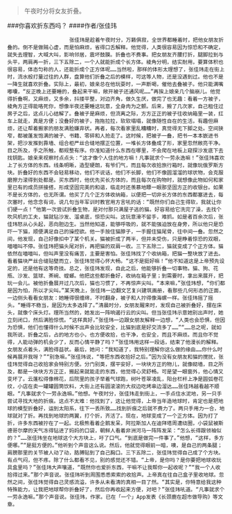 > 午夜时分将女友折叠。

###你喜欢折东西吗？
####作者/张佳玮

						张佳玮是趁着午夜时分，万籁俱寂，全世界都睡着时，把他女朋友折叠的。倒不是做贼心虚，而是怕麻烦，省得口舌解释。他觉得，人类很容易因为惊恐和不确定，就失去理智，大喊大叫，影响邻居，震坏鼓膜。折叠也不费事。把女朋友齐腰打折，腿脚拉到与头平，两肩再一折，三下五除二，一个人就能折成个长方体。棱角分明，结实耐用，要算体积也很容易，体态匀称的人，还能折成个正方体呢……当然啦，那样的体形太理想了，张佳玮走在街上时，流水般打量过往的人群，盘算他们折叠之后的模样，可这等人物，还是没遇到过。他也不是一降生就喜欢折叠。实际上，最初，娘亲总在他玩耍时，一声断喝，催他去叠被子。他只能满嘴嘟囔，“反正晚上还要睡的，叠起来干嘛，敞开被子还通风呢……”再挨上娘亲几个脑崩儿。他觉得折叠啊，又麻烦，又多余，抖搂平整，对边齐角，做久生厌，做完了也无趣：看着一方被子，棱角方正得能咯死你，想像半夜还要睡这玩意，全身肉为之颤。后来，搬了几次家，自己租住过房子之后，这点儿心结解了。叠被子是麻烦，但流离之际，方方正正的被子往收纳箱里一装，扛车上就走，真是方便；没叠好的被子，拖拖拉拉，软软塌塌，就像随性自在的生活，有趣但麻烦，还让帮着搬家的朋友满脸嫌弃状。再者，每次看家里乱糟糟时，真觉得无下脚之处。空间狭窄，都被蓬发饱满的被子、书籍、零碎和人抢走了。这时候，把被子一叠，把书一本本嵌进书架，把沙发推到靠墙、组合柜严丝合缝地摆正位置，一堆长方体叠成了形，家里忽然敞亮干净。目之所及，手之所触，都规整有序。你准知道什么东西在哪里，不会爬在地板上窥探沙发底下去找钥匙。娘亲来视察时点点头：“这才像个人住的地方嘛！凡事就求个一劳永逸嘛！”张佳玮喜欢上了长方体的东西。线条明晰，造型硬朗，有爷们气，而且每次收拾旅行箱时，就像玩俄罗斯方块。折叠好的东西不会轻易移动，他们不说话，他们不长脚，他们不像圆溜溜的球状物，会克服磨擦力滚得到处都是。买东西时，他优先买长方体的，而且每次在购物时，就想像此物如何和家里已有的成员拼接搭，形成坚固完美的和谐，临走时还羡慕地瞟一眼那坚固方正的收银台。如果不是长方体的，也无所谓。他买了几个正方体收纳箱，以便把一切非长方体的东西都塞进去，每次塞时，他念念有词，说几句当年军训时教官用方言吼的话：“既然你们自己生得软，我就让你们硬一点！”他第一次尝试折叠生物，是对付那只满屋子逃的猫。好容易给它洗完了澡，去找个吹风机的工夫，猫就钻沙发、溜桌底，惊恐尖叫。这玩意滑不留手，难抓。如是者百余次后，张佳玮怒从心头起，恶向胆边生。当然他知道，能够呼吸的，就不能强迫放在身旁，所以他只是恐吓一下猫，顺便满足自己的操控欲。他一手按住猫脖子，一手握住猫尾骨，往中间一叠。忽然之间，他发现，自己好像扣中了某个机关。猫被折成了两半，但并未受伤，只是睁着惊恐的双眼，喵喵叫不停。张佳玮把猫头尾对折，再把猫的双肩一收。三下五除二，猫就变成了个正方体。猫依然在喵喵叫，但叫声里没有痛苦，主要是害怕。张佳玮找了个收纳箱，把猫一整块放了进去。看着猫块严丝合缝贴壁而立，张佳玮觉得心怀大畅。“这不是挺好嘛！”他不知道这是上帝预先设定的，还是他有这等奇技。总之，张佳玮发现，自此之后，他能够折叠一切事物。猫、狗、花瓶、沙发、篮球、茶碗、螳螂。他把这些都折叠好，收纳在箱子里；到需要时，拿出来展开，把玩一会儿。被他折叠展开过几次后，猫也习惯了，不再惊声尖叫。“本来嘛，”张佳玮想，“你们都是因为怕，所以才尖叫。”某天晚上，张佳玮一边翻文艺复兴建筑画册，看那些几何形态的正面，一边侧头看看女朋友：她睡得很缠绵，不时翻身，被子和人拧得像海螺一样。张佳玮摇了摇头。“睡得不稳当，是因为太多选择了。”清晨时分，女朋友醒来时，发现自己被折叠好，摆在床头，就像个床头灯。理所当然的，她发出一阵响遏行云的尖叫。但当张佳玮示意她别出声时，她立刻闭口，然后满脸惊慌。“这样真好，”张佳玮一边跟女朋友解释一边想，“人类也会恐惧，但因为恐惧，他们也懂得什么时候不出声会比较安全，比猫到底是好交流多了……”“……总之呢，就如我所说，折叠之后，占的地方也小，也方便收拾，也干净，也安全，而且不麻烦。而且你不觉得，人能动弹的机会少了，反而心情平静了吗？”张佳玮用这样一段话，结束了他漫长的解释。女朋友点着头，满脸得益状。最后，她问：“我知道了，我特别理解你这么做的缘由……你什么时候再展开我呀？”“别急嘛。”张佳玮说，“等把东西收拾好之后。”因为没有女朋友和猫的搅扰，张佳玮觉得自己收拾家会特别方便。分门别类，摆平安好，一块块方正的物儿，就像砌墙，目之所及，都是一块块方方正正，搬起来就能走的东西，他觉得心灵舒畅。可是望一眼窗外，他心情又变坏了。云蓬松得像棉花，后院里的孩子举着气球跑，树叶苍翠凌乱，阳台栏杆上净是圆弧卷花纹，小店在卖一罐罐圆筒饮料，大街上还有圆滚滚的大叔边吃烤串边溜达……张佳玮越看越不顺眼。“凡事就求个一劳永逸嘛。”他想。午夜时分，张佳玮走到街上，一手点住水泥地，另一只手尝试寻找大地的折痕。这点不太难：他找到了，这让他觉得，上帝当年造地球时，肯定也是把地球的模型折叠好，运到太阳系，往下一丢所致……找到折痕之后就不费力了。两只手用力一合，地球就对了折。再找到地球的两翼，打个折，齐活了。现在，地球变成了一个正方体。因为打了折，许多东西被拧在了一起。北极熊看着企鹅发呆，阿拉斯加人在迪拜塔周遭绕圈，小袋鼠被斯德哥尔摩的天气冻得钻进了妈妈的口袋，朝鲜人看着非洲河马一阵阵发呆：“怎么长得跟领袖似的？”……张佳玮坐在地球这个大方块上，吁了口气。“到底是做完一件事了。”他想，“这样，多方便哪。”“是挺方便的。”他听到个声音这么说。然后，他就觉得眼前一暗，噢，是自己的两条腿；肩膀那里的关节被人动了动，胳膊贴到了自己胸口。三下五除二，张佳玮觉得自己成了个方块。有点气闷，但不疼。除了什么都看不见，别的感觉还不错。“上帝，是你吗？是你要把地球收玩具盒里吗？”张佳玮大声嚷道，“既然你也爱折东西，干嘛不让我帮你一起收呢？”“我一个人收拾得过来。”那个声音说。张佳玮听到周围悉悉索索的收拾声。上帝真在往自己盒子里收地球。忽然之间，张佳玮觉得自己灵感流溢，许多从未看清的真相一目了然。“其实是，你特意给我这种特殊能力，让我把地球帮你折叠好了，然后你再收起来方便，对吧？”张佳玮吼道。“凡事就求个一劳永逸嘛。”那个声音说。张佳玮，作家。已在「一个」App发表《长颈鹿在超市做导购》等文章。  